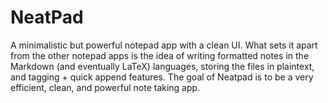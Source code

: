 # NeatPad

A minimalistic but powerful notepad app with a clean UI. What sets it apart from the other notepad apps is the idea of writing formatted notes in the Markdown (and eventually LaTeX) languages, storing the files in plaintext, and tagging + quick append features. The goal of Neatpad is to be a very efficient, clean, and powerful note taking app.
